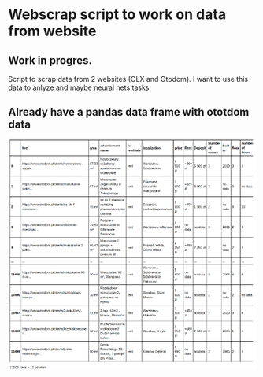 # Webscrap script to work on data from website

## Work in progres. 
Script to scrap data from 2 websites (OLX and Otodom). I want to use this data to anlyze and maybe neural nets tasks

## Already have a pandas data frame  with ototdom data
![](images/screen.png)
